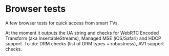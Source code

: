 # Browser tests
A few browser tests for quick access from smart TVs.

At the moment it outputs the UA string and checks for WebRTC Encoded Transform (aka InsertableStreams), Managed MSE (iOS/Safari) and HDCP support. To-do: DRM checks (list of DRM types + robustness), AV1 support checks.
